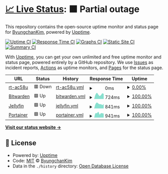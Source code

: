 # [📈 Live Status](https://upptime.byungchan.kim): <!--live status--> **🟧 Partial outage**

This repository contains the open-source uptime monitor and status page for [ByungchanKim](https://www.linkedin.com/in/byungchan-kim-348b0214a/), powered by [Upptime](https://github.com/upptime/upptime).

[![Uptime CI](https://github.com/kbc8894/upptime/workflows/Uptime%20CI/badge.svg)](https://github.com/kbc8894/upptime/actions?query=workflow%3A%22Uptime+CI%22)
[![Response Time CI](https://github.com/kbc8894/upptime/workflows/Response%20Time%20CI/badge.svg)](https://github.com/kbc8894/upptime/actions?query=workflow%3A%22Response+Time+CI%22)
[![Graphs CI](https://github.com/kbc8894/upptime/workflows/Graphs%20CI/badge.svg)](https://github.com/kbc8894/upptime/actions?query=workflow%3A%22Graphs+CI%22)
[![Static Site CI](https://github.com/kbc8894/upptime/workflows/Static%20Site%20CI/badge.svg)](https://github.com/kbc8894/upptime/actions?query=workflow%3A%22Static+Site+CI%22)
[![Summary CI](https://github.com/kbc8894/upptime/workflows/Summary%20CI/badge.svg)](https://github.com/kbc8894/upptime/actions?query=workflow%3A%22Summary+CI%22)

With [Upptime](https://upptime.js.org), you can get your own unlimited and free uptime monitor and status page, powered entirely by a GitHub repository. We use [Issues](https://github.com/kbc8894/upptime/issues) as incident reports, [Actions](https://github.com/kbc8894/upptime/actions) as uptime monitors, and [Pages](https://upptime.byungchan.kim) for the status page.

<!--start: status pages-->
<!-- This summary is generated by Upptime (https://github.com/upptime/upptime) -->
<!-- Do not edit this manually, your changes will be overwritten -->
<!-- prettier-ignore -->
| URL | Status | History | Response Time | Uptime |
| --- | ------ | ------- | ------------- | ------ |
| <img alt="" src="https://icons.duckduckgo.com/ip3/rt-ac58u.byungchan.kim.ico" height="13"> [rt-ac58u](https://rt-ac58u.byungchan.kim) | 🟥 Down | [rt-ac58u.yml](https://github.com/kbc8894/upptime/commits/HEAD/history/rt-ac58u.yml) | <details><summary><img alt="Response time graph" src="./graphs/rt-ac58u/response-time-week.png" height="20"> 0ms</summary><br><a href="https://upptime.byungchan.kim/history/rt-ac58u"><img alt="Response time 0" src="https://img.shields.io/endpoint?url=https%3A%2F%2Fraw.githubusercontent.com%2Fkbc8894%2Fupptime%2FHEAD%2Fapi%2Frt-ac58u%2Fresponse-time.json"></a><br><a href="https://upptime.byungchan.kim/history/rt-ac58u"><img alt="24-hour response time 0" src="https://img.shields.io/endpoint?url=https%3A%2F%2Fraw.githubusercontent.com%2Fkbc8894%2Fupptime%2FHEAD%2Fapi%2Frt-ac58u%2Fresponse-time-day.json"></a><br><a href="https://upptime.byungchan.kim/history/rt-ac58u"><img alt="7-day response time 0" src="https://img.shields.io/endpoint?url=https%3A%2F%2Fraw.githubusercontent.com%2Fkbc8894%2Fupptime%2FHEAD%2Fapi%2Frt-ac58u%2Fresponse-time-week.json"></a><br><a href="https://upptime.byungchan.kim/history/rt-ac58u"><img alt="30-day response time 0" src="https://img.shields.io/endpoint?url=https%3A%2F%2Fraw.githubusercontent.com%2Fkbc8894%2Fupptime%2FHEAD%2Fapi%2Frt-ac58u%2Fresponse-time-month.json"></a><br><a href="https://upptime.byungchan.kim/history/rt-ac58u"><img alt="1-year response time 0" src="https://img.shields.io/endpoint?url=https%3A%2F%2Fraw.githubusercontent.com%2Fkbc8894%2Fupptime%2FHEAD%2Fapi%2Frt-ac58u%2Fresponse-time-year.json"></a></details> | <details><summary><a href="https://upptime.byungchan.kim/history/rt-ac58u">0.00%</a></summary><a href="https://upptime.byungchan.kim/history/rt-ac58u"><img alt="All-time uptime 61.79%" src="https://img.shields.io/endpoint?url=https%3A%2F%2Fraw.githubusercontent.com%2Fkbc8894%2Fupptime%2FHEAD%2Fapi%2Frt-ac58u%2Fuptime.json"></a><br><a href="https://upptime.byungchan.kim/history/rt-ac58u"><img alt="24-hour uptime 0.00%" src="https://img.shields.io/endpoint?url=https%3A%2F%2Fraw.githubusercontent.com%2Fkbc8894%2Fupptime%2FHEAD%2Fapi%2Frt-ac58u%2Fuptime-day.json"></a><br><a href="https://upptime.byungchan.kim/history/rt-ac58u"><img alt="7-day uptime 0.00%" src="https://img.shields.io/endpoint?url=https%3A%2F%2Fraw.githubusercontent.com%2Fkbc8894%2Fupptime%2FHEAD%2Fapi%2Frt-ac58u%2Fuptime-week.json"></a><br><a href="https://upptime.byungchan.kim/history/rt-ac58u"><img alt="30-day uptime 0.00%" src="https://img.shields.io/endpoint?url=https%3A%2F%2Fraw.githubusercontent.com%2Fkbc8894%2Fupptime%2FHEAD%2Fapi%2Frt-ac58u%2Fuptime-month.json"></a><br><a href="https://upptime.byungchan.kim/history/rt-ac58u"><img alt="1-year uptime 0.00%" src="https://img.shields.io/endpoint?url=https%3A%2F%2Fraw.githubusercontent.com%2Fkbc8894%2Fupptime%2FHEAD%2Fapi%2Frt-ac58u%2Fuptime-year.json"></a></details>
| <img alt="" src="https://icons.duckduckgo.com/ip3/vault.byungchan.kim.ico" height="13"> [Bitwarden](https://vault.byungchan.kim) | 🟩 Up | [bitwarden.yml](https://github.com/kbc8894/upptime/commits/HEAD/history/bitwarden.yml) | <details><summary><img alt="Response time graph" src="./graphs/bitwarden/response-time-week.png" height="20"> 724ms</summary><br><a href="https://upptime.byungchan.kim/history/bitwarden"><img alt="Response time 706" src="https://img.shields.io/endpoint?url=https%3A%2F%2Fraw.githubusercontent.com%2Fkbc8894%2Fupptime%2FHEAD%2Fapi%2Fbitwarden%2Fresponse-time.json"></a><br><a href="https://upptime.byungchan.kim/history/bitwarden"><img alt="24-hour response time 790" src="https://img.shields.io/endpoint?url=https%3A%2F%2Fraw.githubusercontent.com%2Fkbc8894%2Fupptime%2FHEAD%2Fapi%2Fbitwarden%2Fresponse-time-day.json"></a><br><a href="https://upptime.byungchan.kim/history/bitwarden"><img alt="7-day response time 724" src="https://img.shields.io/endpoint?url=https%3A%2F%2Fraw.githubusercontent.com%2Fkbc8894%2Fupptime%2FHEAD%2Fapi%2Fbitwarden%2Fresponse-time-week.json"></a><br><a href="https://upptime.byungchan.kim/history/bitwarden"><img alt="30-day response time 767" src="https://img.shields.io/endpoint?url=https%3A%2F%2Fraw.githubusercontent.com%2Fkbc8894%2Fupptime%2FHEAD%2Fapi%2Fbitwarden%2Fresponse-time-month.json"></a><br><a href="https://upptime.byungchan.kim/history/bitwarden"><img alt="1-year response time 718" src="https://img.shields.io/endpoint?url=https%3A%2F%2Fraw.githubusercontent.com%2Fkbc8894%2Fupptime%2FHEAD%2Fapi%2Fbitwarden%2Fresponse-time-year.json"></a></details> | <details><summary><a href="https://upptime.byungchan.kim/history/bitwarden">100.00%</a></summary><a href="https://upptime.byungchan.kim/history/bitwarden"><img alt="All-time uptime 98.90%" src="https://img.shields.io/endpoint?url=https%3A%2F%2Fraw.githubusercontent.com%2Fkbc8894%2Fupptime%2FHEAD%2Fapi%2Fbitwarden%2Fuptime.json"></a><br><a href="https://upptime.byungchan.kim/history/bitwarden"><img alt="24-hour uptime 100.00%" src="https://img.shields.io/endpoint?url=https%3A%2F%2Fraw.githubusercontent.com%2Fkbc8894%2Fupptime%2FHEAD%2Fapi%2Fbitwarden%2Fuptime-day.json"></a><br><a href="https://upptime.byungchan.kim/history/bitwarden"><img alt="7-day uptime 100.00%" src="https://img.shields.io/endpoint?url=https%3A%2F%2Fraw.githubusercontent.com%2Fkbc8894%2Fupptime%2FHEAD%2Fapi%2Fbitwarden%2Fuptime-week.json"></a><br><a href="https://upptime.byungchan.kim/history/bitwarden"><img alt="30-day uptime 100.00%" src="https://img.shields.io/endpoint?url=https%3A%2F%2Fraw.githubusercontent.com%2Fkbc8894%2Fupptime%2FHEAD%2Fapi%2Fbitwarden%2Fuptime-month.json"></a><br><a href="https://upptime.byungchan.kim/history/bitwarden"><img alt="1-year uptime 100.00%" src="https://img.shields.io/endpoint?url=https%3A%2F%2Fraw.githubusercontent.com%2Fkbc8894%2Fupptime%2FHEAD%2Fapi%2Fbitwarden%2Fuptime-year.json"></a></details>
| <img alt="" src="https://icons.duckduckgo.com/ip3/jellyfin.byungchan.kim.ico" height="13"> [Jellyfin](https://jellyfin.byungchan.kim) | 🟩 Up | [jellyfin.yml](https://github.com/kbc8894/upptime/commits/HEAD/history/jellyfin.yml) | <details><summary><img alt="Response time graph" src="./graphs/jellyfin/response-time-week.png" height="20"> 841ms</summary><br><a href="https://upptime.byungchan.kim/history/jellyfin"><img alt="Response time 871" src="https://img.shields.io/endpoint?url=https%3A%2F%2Fraw.githubusercontent.com%2Fkbc8894%2Fupptime%2FHEAD%2Fapi%2Fjellyfin%2Fresponse-time.json"></a><br><a href="https://upptime.byungchan.kim/history/jellyfin"><img alt="24-hour response time 827" src="https://img.shields.io/endpoint?url=https%3A%2F%2Fraw.githubusercontent.com%2Fkbc8894%2Fupptime%2FHEAD%2Fapi%2Fjellyfin%2Fresponse-time-day.json"></a><br><a href="https://upptime.byungchan.kim/history/jellyfin"><img alt="7-day response time 841" src="https://img.shields.io/endpoint?url=https%3A%2F%2Fraw.githubusercontent.com%2Fkbc8894%2Fupptime%2FHEAD%2Fapi%2Fjellyfin%2Fresponse-time-week.json"></a><br><a href="https://upptime.byungchan.kim/history/jellyfin"><img alt="30-day response time 916" src="https://img.shields.io/endpoint?url=https%3A%2F%2Fraw.githubusercontent.com%2Fkbc8894%2Fupptime%2FHEAD%2Fapi%2Fjellyfin%2Fresponse-time-month.json"></a><br><a href="https://upptime.byungchan.kim/history/jellyfin"><img alt="1-year response time 882" src="https://img.shields.io/endpoint?url=https%3A%2F%2Fraw.githubusercontent.com%2Fkbc8894%2Fupptime%2FHEAD%2Fapi%2Fjellyfin%2Fresponse-time-year.json"></a></details> | <details><summary><a href="https://upptime.byungchan.kim/history/jellyfin">100.00%</a></summary><a href="https://upptime.byungchan.kim/history/jellyfin"><img alt="All-time uptime 97.02%" src="https://img.shields.io/endpoint?url=https%3A%2F%2Fraw.githubusercontent.com%2Fkbc8894%2Fupptime%2FHEAD%2Fapi%2Fjellyfin%2Fuptime.json"></a><br><a href="https://upptime.byungchan.kim/history/jellyfin"><img alt="24-hour uptime 100.00%" src="https://img.shields.io/endpoint?url=https%3A%2F%2Fraw.githubusercontent.com%2Fkbc8894%2Fupptime%2FHEAD%2Fapi%2Fjellyfin%2Fuptime-day.json"></a><br><a href="https://upptime.byungchan.kim/history/jellyfin"><img alt="7-day uptime 100.00%" src="https://img.shields.io/endpoint?url=https%3A%2F%2Fraw.githubusercontent.com%2Fkbc8894%2Fupptime%2FHEAD%2Fapi%2Fjellyfin%2Fuptime-week.json"></a><br><a href="https://upptime.byungchan.kim/history/jellyfin"><img alt="30-day uptime 98.64%" src="https://img.shields.io/endpoint?url=https%3A%2F%2Fraw.githubusercontent.com%2Fkbc8894%2Fupptime%2FHEAD%2Fapi%2Fjellyfin%2Fuptime-month.json"></a><br><a href="https://upptime.byungchan.kim/history/jellyfin"><img alt="1-year uptime 96.95%" src="https://img.shields.io/endpoint?url=https%3A%2F%2Fraw.githubusercontent.com%2Fkbc8894%2Fupptime%2FHEAD%2Fapi%2Fjellyfin%2Fuptime-year.json"></a></details>
| <img alt="" src="https://icons.duckduckgo.com/ip3/portainer.byungchan.kim.ico" height="13"> [Portainer](https://portainer.byungchan.kim) | 🟩 Up | [portainer.yml](https://github.com/kbc8894/upptime/commits/HEAD/history/portainer.yml) | <details><summary><img alt="Response time graph" src="./graphs/portainer/response-time-week.png" height="20"> 941ms</summary><br><a href="https://upptime.byungchan.kim/history/portainer"><img alt="Response time 832" src="https://img.shields.io/endpoint?url=https%3A%2F%2Fraw.githubusercontent.com%2Fkbc8894%2Fupptime%2FHEAD%2Fapi%2Fportainer%2Fresponse-time.json"></a><br><a href="https://upptime.byungchan.kim/history/portainer"><img alt="24-hour response time 874" src="https://img.shields.io/endpoint?url=https%3A%2F%2Fraw.githubusercontent.com%2Fkbc8894%2Fupptime%2FHEAD%2Fapi%2Fportainer%2Fresponse-time-day.json"></a><br><a href="https://upptime.byungchan.kim/history/portainer"><img alt="7-day response time 941" src="https://img.shields.io/endpoint?url=https%3A%2F%2Fraw.githubusercontent.com%2Fkbc8894%2Fupptime%2FHEAD%2Fapi%2Fportainer%2Fresponse-time-week.json"></a><br><a href="https://upptime.byungchan.kim/history/portainer"><img alt="30-day response time 883" src="https://img.shields.io/endpoint?url=https%3A%2F%2Fraw.githubusercontent.com%2Fkbc8894%2Fupptime%2FHEAD%2Fapi%2Fportainer%2Fresponse-time-month.json"></a><br><a href="https://upptime.byungchan.kim/history/portainer"><img alt="1-year response time 841" src="https://img.shields.io/endpoint?url=https%3A%2F%2Fraw.githubusercontent.com%2Fkbc8894%2Fupptime%2FHEAD%2Fapi%2Fportainer%2Fresponse-time-year.json"></a></details> | <details><summary><a href="https://upptime.byungchan.kim/history/portainer">100.00%</a></summary><a href="https://upptime.byungchan.kim/history/portainer"><img alt="All-time uptime 97.31%" src="https://img.shields.io/endpoint?url=https%3A%2F%2Fraw.githubusercontent.com%2Fkbc8894%2Fupptime%2FHEAD%2Fapi%2Fportainer%2Fuptime.json"></a><br><a href="https://upptime.byungchan.kim/history/portainer"><img alt="24-hour uptime 100.00%" src="https://img.shields.io/endpoint?url=https%3A%2F%2Fraw.githubusercontent.com%2Fkbc8894%2Fupptime%2FHEAD%2Fapi%2Fportainer%2Fuptime-day.json"></a><br><a href="https://upptime.byungchan.kim/history/portainer"><img alt="7-day uptime 100.00%" src="https://img.shields.io/endpoint?url=https%3A%2F%2Fraw.githubusercontent.com%2Fkbc8894%2Fupptime%2FHEAD%2Fapi%2Fportainer%2Fuptime-week.json"></a><br><a href="https://upptime.byungchan.kim/history/portainer"><img alt="30-day uptime 98.64%" src="https://img.shields.io/endpoint?url=https%3A%2F%2Fraw.githubusercontent.com%2Fkbc8894%2Fupptime%2FHEAD%2Fapi%2Fportainer%2Fuptime-month.json"></a><br><a href="https://upptime.byungchan.kim/history/portainer"><img alt="1-year uptime 96.95%" src="https://img.shields.io/endpoint?url=https%3A%2F%2Fraw.githubusercontent.com%2Fkbc8894%2Fupptime%2FHEAD%2Fapi%2Fportainer%2Fuptime-year.json"></a></details>

<!--end: status pages-->

[**Visit our status website →**](https://upptime.byungchan.kim)

## 📄 License

- Powered by: [Upptime](https://github.com/upptime/upptime)
- Code: [MIT](./LICENSE) © [ByungchanKim](https://www.linkedin.com/in/byungchan-kim-348b0214a/)
- Data in the `./history` directory: [Open Database License](https://opendatacommons.org/licenses/odbl/1-0/)
